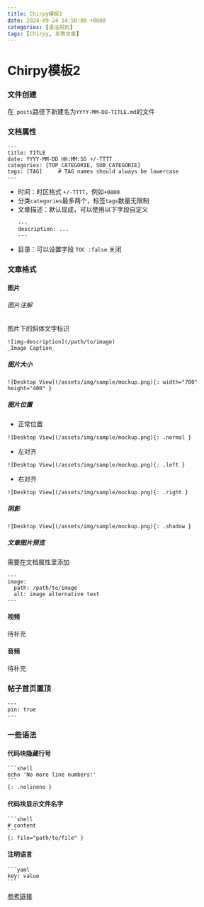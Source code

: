 ```yaml
---
title: Chirpy模板1
date: 2024-09-24 14:50:00 +0800
categories: [语法规则]
tags: [Chirpy, 发表文章]
---
```


# Chirpy模板2

### 文件创建

在`_posts`路径下新建名为`YYYY-MM-DD-TITLE.md`的文件

### 文档属性

```
---
title: TITLE
date: YYYY-MM-DD HH:MM:SS +/-TTTT
categories: [TOP_CATEGORIE, SUB_CATEGORIE]
tags: [TAG]     # TAG names should always be lowercase
---
```

* 时间：时区格式 `+/-TTTT`，例如`+0800`
* 分类`categories`最多两个，标签`tags`数量无限制
* 文章描述：默认现成，可以使用以下字段自定义
  ```
  ---
  description: ...
  ---
  ```
* 目录：可以设置字段 `TOC :false` 关闭

### 文章格式

#### 图片

###### 图片注解

图片下的斜体文字标识

```
![img-description](/path/to/image)
_Image Caption_
```

##### 图片大小

```
![Desktop View](/assets/img/sample/mockup.png){: width="700" height="400" }
```

##### 图片位置

* 正常位置
```
![Desktop View](/assets/img/sample/mockup.png){: .normal }
```
* 左对齐
```
![Desktop View](/assets/img/sample/mockup.png){: .left }
```
* 右对齐
```
![Desktop View](/assets/img/sample/mockup.png){: .right }
```

##### 阴影

```
![Desktop View](/assets/img/sample/mockup.png){: .shadow }
```

##### 文章图片预览

需要在文档属性里添加

```
---
image:
  path: /path/to/image
  alt: image alternative text
---
```

#### 视频

待补充

#### 音频

待补充

### 帖子首页置顶

```
---
pin: true
---
```

### 一些语法

#### 代码块隐藏行号

````
```shell
echo 'No more line numbers!'
```
{: .nolineno }
````

#### 代码块显示文件名字

````
```shell
# content
```
{: file="path/to/file" }
````

#### 注明语言

````
```yaml
key: value
```
````

[参考链接](https://chirpy.cotes.page/posts/write-a-new-post/)
